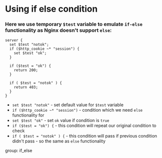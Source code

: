 # Using if else condition

### Here we use temporary `$test` variable to emulate `if-else` functionality as Nginx doesn't support `else`:

```nginx
server {
  set $test "notok";
  if ($http_cookie ~* "session") {
    set $test "ok";
  }
  
  if ($test = "ok") {
    return 200;
  }
  
  if ( $test = "notok" ) {
    return 403;
  }
}
```

- `set $test "notok"` - set default value for `$test` variable
- `if ($http_cookie ~* "session")` - condition which we need `else` functionality for
- `set $test "ok"` - set `ok` value if condition is `true`
- `if ($test = "ok") {` - this condition will repeat our original condition to check
- `if ( $test = "notok" ) {` - this condition will pass if previous condition didn't pass - so the same as `else` functionality

group: if_else


